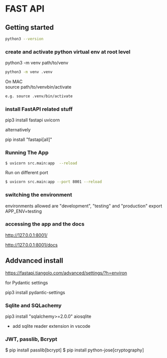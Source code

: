 # FAST API
## Getting started
```bash
python3 --version 
``` 


### create and activate python virtual env at root level
python3 -m venv path/to/venv  
```bash
python3 -m venv .venv 
```
On MAC  
source path/to/venvbin/activate  
```bash
e.g. source .venv/bin/activate
```

### install FastAPI related stuff
pip3 install fastapi uvicorn

alternatively 

pip install "fastapi[all]"


### Running The App
```bash
$ uvicorn src.main:app  --reload   
``` 
Run on different port   
```bash
$ uvicorn src.main:app --port 8001 --reload
```

### switching the environment
environments allowed are "development", "testing" and "production"
export APP_ENV=testing 

### accessing the app and the docs
http://127.0.0.1:8001/

http://127.0.0.1:8001/docs


## Addvanced install
https://fastapi.tiangolo.com/advanced/settings/?h=environ

for Pydantic settings

pip3 install pydantic-settings

### Sqlite and SQLachemy
pip3 install "sqlalchemy>=2.0.0" aiosqlite

- add sqlite reader extension in vscode

### JWT, passlib, Bcrypt
$ pip install passlib[bcrypt]
$ pip install python-jose[cryptography]
